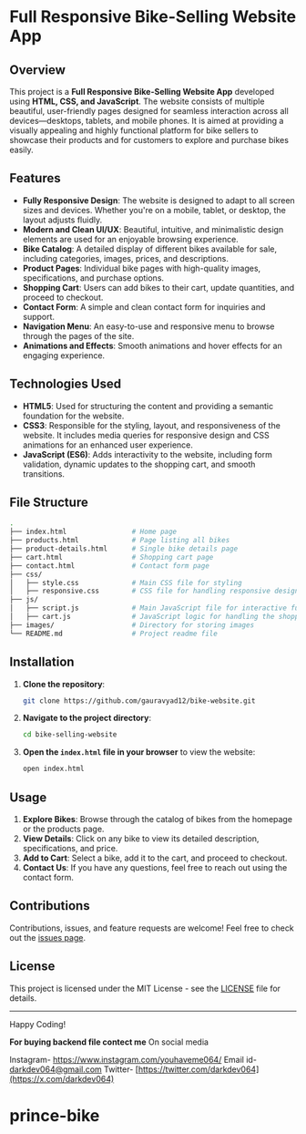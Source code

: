 # Full Responsive Bike-Selling Website App

## Overview

This project is a **Full Responsive Bike-Selling Website App** developed using **HTML, CSS, and JavaScript**. The website consists of multiple beautiful, user-friendly pages designed for seamless interaction across all devices—desktops, tablets, and mobile phones. It is aimed at providing a visually appealing and highly functional platform for bike sellers to showcase their products and for customers to explore and purchase bikes easily.

## Features

- **Fully Responsive Design**: The website is designed to adapt to all screen sizes and devices. Whether you're on a mobile, tablet, or desktop, the layout adjusts fluidly.
- **Modern and Clean UI/UX**: Beautiful, intuitive, and minimalistic design elements are used for an enjoyable browsing experience.
- **Bike Catalog**: A detailed display of different bikes available for sale, including categories, images, prices, and descriptions.
- **Product Pages**: Individual bike pages with high-quality images, specifications, and purchase options.
- **Shopping Cart**: Users can add bikes to their cart, update quantities, and proceed to checkout.
- **Contact Form**: A simple and clean contact form for inquiries and support.
- **Navigation Menu**: An easy-to-use and responsive menu to browse through the pages of the site.
- **Animations and Effects**: Smooth animations and hover effects for an engaging experience.

## Technologies Used

- **HTML5**: Used for structuring the content and providing a semantic foundation for the website.
- **CSS3**: Responsible for the styling, layout, and responsiveness of the website. It includes media queries for responsive design and CSS animations for an enhanced user experience.
- **JavaScript (ES6)**: Adds interactivity to the website, including form validation, dynamic updates to the shopping cart, and smooth transitions.
  
## File Structure

```bash
.
├── index.html                # Home page
├── products.html             # Page listing all bikes
├── product-details.html      # Single bike details page
├── cart.html                 # Shopping cart page
├── contact.html              # Contact form page
├── css/
│   ├── style.css             # Main CSS file for styling
│   ├── responsive.css        # CSS file for handling responsive design
├── js/
│   ├── script.js             # Main JavaScript file for interactive functionality
│   ├── cart.js               # JavaScript logic for handling the shopping cart
├── images/                   # Directory for storing images
└── README.md                 # Project readme file
```

## Installation

1. **Clone the repository**:
   ```bash
   git clone https://github.com/gauravyad12/bike-website.git
   ```
2. **Navigate to the project directory**:
   ```bash
   cd bike-selling-website
   ```
3. **Open the `index.html` file in your browser** to view the website:
   ```bash
   open index.html
   ```

## Usage

1. **Explore Bikes**: Browse through the catalog of bikes from the homepage or the products page.
2. **View Details**: Click on any bike to view its detailed description, specifications, and price.
3. **Add to Cart**: Select a bike, add it to the cart, and proceed to checkout.
4. **Contact Us**: If you have any questions, feel free to reach out using the contact form.

## Contributions

Contributions, issues, and feature requests are welcome! Feel free to check out the [issues page](https://github.com/gauravyad12/Bike-website/issues).

## License

This project is licensed under the MIT License - see the [LICENSE](LICENSE) file for details.

---
Happy Coding!



**For buying backend file contect me** 
On social media

Instagram- https://www.instagram.com/youhaveme064/
Email id- darkdev064@gmail.com
Twitter- [https://twitter.com/darkdev064](https://x.com/darkdev064)



   
# prince-bike
